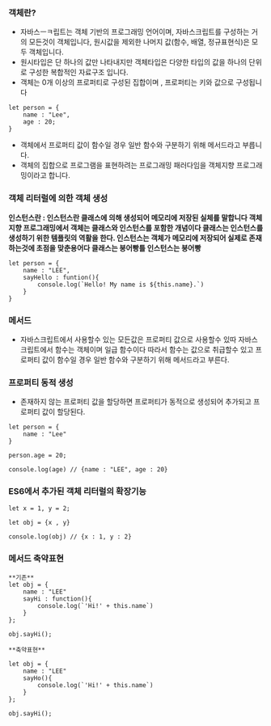 ### 객체란?
- 자바스ㅡㅋ립트는 객체 기반의 프로그래밍 언어이며, 자바스크립트를 구성하는 거의 모든것이 객체입니다, 원시값을 제외한 나머지 값(함수, 배열, 정규표현식)은 모두 객체입니다.
- 원시타입은 단 하나의 값만 나타내지만 객체타입은 다양한 타입의 값을 하나의 단위로 구성한 복합적인 자료구조 입니다.
- 객체는 0개 이상의 프로퍼티로 구성된 집합이며 , 프로퍼티는 키와 값으로 구성됩니다

```
let person = {
    name : "Lee",
    age : 20;
}
```
- 객체에서 프로퍼티 값이 함수일 경우 일반 함수와 구분하기 위해 메서드라고 부릅니다.
- 객체의 집합으로 프로그램을 표현하려는 프로그래밍 패러다임을 객체지향 프로그래밍이라고 합니다.

### 객체 리터럴에 의한 객체 생성

**인스턴스란 : 인스턴스란 클래스에 의해 생성되어 메모리에 저장된 실체를 말합니다 객체지향 프로그래밍에서 객체는 클래스와 인스턴스를 포함한 개념이다 클래스는 인스턴스를 생성하기 위한 템플릿의 역활을 한다. 인스턴스는 객체가 메모리에 저장되어 실제로 존재하는것에 초점을 맞춘용어다 클래스는 붕어빵틀 인스턴스는 붕어빵**

```
let person = {
    name : "LEE",
    sayHello : funtion(){
        console.log(`Hello! My name is ${this.name}.`)
    }
}
```

### 메서드
- 자바스크립트에서 사용할수 있는 모든값은 프로퍼티 값으로 사용할수 있따 자바스크립트에서 함수는 객체이며 일급 함수이다 따라서 함수는 값으로 취급할수 있고 프로퍼티 값이 함수일 경우 일반 함수와 구분하기 위해 메서드라고 부른다.

### 프로퍼티 동적 생성 
- 존재하지 않는 프로퍼티 값을 할당하면 프로퍼티가 동적으로 생성되어 추가되고 프로퍼티 값이 할당된다.

```
let person = {
    name : "Lee"
}

person.age = 20; 

console.log(age) // {name : "LEE", age : 20}
```

### ES6에서 추가된 객체 리터럴의 확장기능
```
let x = 1, y = 2;

let obj = {x , y} 

console.log(obj) // {x : 1, y : 2}
```


### 메서드 축약표현

```
**기존**
let obj = {
    name : "LEE"
    sayHi : function(){
        console.log(`'Hi!' + this.name`)
    }
};

obj.sayHi();

**축약표현**

let obj = {
    name : "LEE"
    sayHo(){
        console.log(`'Hi!' + this.name`)
    }
};

obj.sayHi();
```